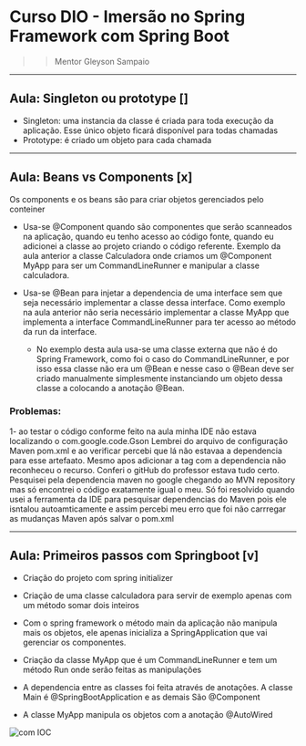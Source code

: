 # Curso DIO - Imersão no Spring Framework com Spring Boot  
>> Mentor Gleyson Sampaio 

_______________________________________________________________________________________________________________________________________________________________________
## Aula: Singleton ou prototype []

- Singleton: uma instancia da classe é criada para toda execução da aplicação. Esse único objeto ficará disponível para todas chamadas
- Prototype: é criado um objeto para cada chamada


_______________________________________________________________________________________________________________________________________________________________________
## Aula: Beans vs Components [x]

Os components e os beans são para criar objetos gerenciados pelo conteiner

- Usa-se @Component quando são componentes que serão scanneados na aplicação, quando eu tenho acesso ao código fonte, quando eu adicionei a classe ao projeto criando o código referente. Exemplo da aula anterior a classe Calculadora onde criamos um @Component MyApp para ser um CommandLineRunner e manipular a classe calculadora.

- Usa-se @Bean para injetar a dependencia de uma interface sem que seja necessário implementar a classe dessa interface. Como exemplo na aula anterior não seria necessário implementar a classe MyApp que implementa a interface CommandLineRunner para ter acesso ao método da run da interface. 
   - No exemplo desta aula usa-se uma classe externa que não é do Spring Framework, como foi o caso do CommandLineRunner, e por isso essa classe não era um @Bean e nesse      caso o @Bean deve ser criado manualmente simplesmente instanciando um objeto dessa classe a colocando a anotação @Bean. 
   
### Problemas:
1- ao testar o código conforme feito na aula minha IDE não estava localizando o com.google.code.Gson
    Lembrei do arquivo de configuração Maven pom.xml e ao verificar percebi que lá não estavaa a dependencia para esse artefaato. Mesmo apos adicionar a tag com a         dependencia não reconheceu o recurso. Conferi o gitHub do professor estava tudo certo. Pesquisei pela dependencia maven no google chegando ao MVN repository mas só 
    encontrei o código exatamente igual o meu. Só foi resolvido quando usei a ferramenta da IDE para pesquisar dependencias do Maven pois ele isntalou autoamticamente     e assim percebi meu erro que foi não carrregar as mudanças Maven após salvar o pom.xml

_______________________________________________________________________________________________________________________________________________________________________
## Aula: Primeiros passos com Springboot [v] 

- Criação do projeto com spring initializer

- Criação de uma classe calculadora para servir de exemplo apenas com um método somar dois inteiros

- Com o spring framework o método main da aplicação não manipula mais os objetos, ele apenas inicializa a SpringApplication que vai gerenciar os componentes.

- Criação da classe MyApp que é um CommandLineRunner e tem um método Run onde serão feitas as manipulações 

- A dependencia entre as classes foi feita através de anotações. A classe Main é @SpringBootApplication e as demais São @Component

- A classe MyApp manipula os objetos com a anotação @AutoWired  


![com IOC](https://user-images.githubusercontent.com/93940659/196012057-b24cf187-5910-48ad-af61-7c7984341efd.png)


